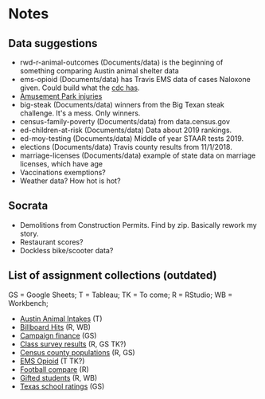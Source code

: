 # Notes

## Data suggestions

- rwd-r-animal-outcomes (Documents/data) is the beginning of something comparing Austin animal shelter data
- ems-opioid (Documents/data) has Travis EMS data of cases Naloxone given. Could build what the [cdc has](https://www.cdc.gov/drugoverdose/data/statedeaths.html).
- [Amusement Park injuries](https://www.tdi.texas.gov/commercial/lcamqtrinjury.html)
- big-steak (Documents/data) winners from the Big Texan steak challenge. It's a mess. Only winners.
- census-family-poverty (Documents/data) from data.census.gov
- ed-children-at-risk (Documents/data) Data about 2019 rankings.
- ed-moy-testing (Documents/data) Middle of year STAAR tests 2019.
- elections (Documents/data) Travis county results from 11/1/2018.
- marriage-licenses (Documents/data) example of state data on marriage licenses, which have age
- Vaccinations exemptions?
- Weather data? How hot is hot?

## Socrata

- Demolitions from Construction Permits. Find by zip. Basically rework my story.
- Restaurant scores?
- Dockless bike/scooter data?

## List of assignment collections (outdated)

GS = Google Sheets; T = Tableau; TK = To come; R = RStudio; WB = Workbench; 

- [Austin Animal Intakes](austin-animal-intakes) (T)
- [Billboard Hits](billboard-hits) (R, WB)
- [Campaign finance](campaign-finance) (GS)
- [Class survey results](survey-results) (R, GS TK?)
- [Census county populations](census-county-populations) (R, GS)
- [EMS Opioid](ems-opioid) (T TK?)
- [Football compare](football-compare) (R)
- [Gifted students](ed-gifted-students) (R, WB)
- [Texas school ratings](ed-school-ratings) (GS)
